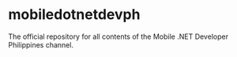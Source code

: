 # mobiledotnetdevph
The official repository for all contents of the Mobile .NET Developer Philippines channel.
